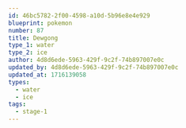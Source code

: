 ```yaml
---
id: 46bc5782-2f00-4598-a10d-5b96e8e4e929
blueprint: pokemon
number: 87
title: Dewgong
type_1: water
type_2: ice
author: 4d8d6ede-5963-429f-9c2f-74b897007e0c
updated_by: 4d8d6ede-5963-429f-9c2f-74b897007e0c
updated_at: 1716139058
types:
  - water
  - ice
tags:
  - stage-1
---
```

